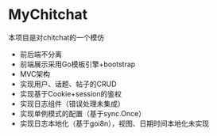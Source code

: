 # MyChitchat
本项目是对chitchat的一个模仿
- 前后端不分离
- 前端展示采用Go模板引擎+bootstrap
- MVC架构
- 实现用户、话题、帖子的CRUD
- 实现基于Cookie+session的鉴权
- 实现日志组件（错误处理未集成）
- 实现单例模式的配置（基于sync.Once）
- 实现日志本地化（基于goi8n），视图、日期时间本地化未实现